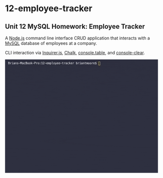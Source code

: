 # 12-employee-tracker
## Unit 12 MySQL Homework: Employee Tracker

A [Node.js](https://nodejs.org/) command line interface CRUD application that interacts with a [MySQL](https://www.mysql.com/) database of employees at a company.

CLI interaction via [Inquirer.js](https://github.com/SBoudrias/Inquirer.js/), [Chalk](https://github.com/chalk/chalk), [console.table](https://github.com/bahmutov/console.table), and [console-clear](https://github.com/lukeed/console-clear).

![screenshot](12-employee-tracker-sc.gif)